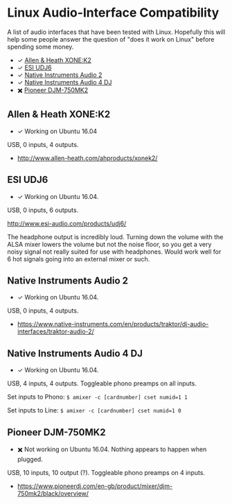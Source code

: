 # Linux Audio-Interface Compatibility

A list of audio interfaces that have been tested with Linux. Hopefully this
will help some people answer the question of "does it work on Linux" before
spending some money.

- ✓ [Allen & Heath XONE:K2](#allen--heath-xonek2)
- ✓ [ESI UDJ6](#esi-udj6)
- ✓ [Native Instruments Audio 2](#native-instruments-audio-2)
- ✓ [Native Instruments Audio 4 DJ](#native-instruments-audio-4-dj)
- ✖️ [Pioneer DJM-750MK2](#pioneer-djm-750mk2)

## Allen & Heath XONE:K2

- ✓ Working on Ubuntu 16.04

USB, 0 inputs, 4 outputs.

- http://www.allen-heath.com/ahproducts/xonek2/

## ESI UDJ6

- ✓ Working on Ubuntu 16.04.

USB, 0 inputs, 6 outputs.

http://www.esi-audio.com/products/udj6/

The headphone output is incredibly loud. Turning down the volume with the ALSA
mixer lowers the volume but not the noise floor, so you get a very noisy
signal not really suited for use with headphones. Would work well for 6 hot
signals going into an external mixer or such.

## Native Instruments Audio 2

- ✓ Working on Ubuntu 16.04.

USB, 0 inputs, 4 outputs.

- https://www.native-instruments.com/en/products/traktor/dj-audio-interfaces/traktor-audio-2/

## Native Instruments Audio 4 DJ

- ✓ Working on Ubuntu 16.04.

USB, 4 inputs, 4 outputs. Toggleable phono preamps on all inputs.

Set inputs to Phono: `$ amixer -c [cardnumber] cset numid=1 1`

Set inputs to Line: `$ amixer -c [cardnumber] cset numid=1 0`

## Pioneer DJM-750MK2

- ✖️ Not working on Ubuntu 16.04. Nothing appears to happen when plugged.

USB, 10 inputs, 10 output (?). Toggleable phono preamps on 4 inputs.

- https://www.pioneerdj.com/en-gb/product/mixer/djm-750mk2/black/overview/
